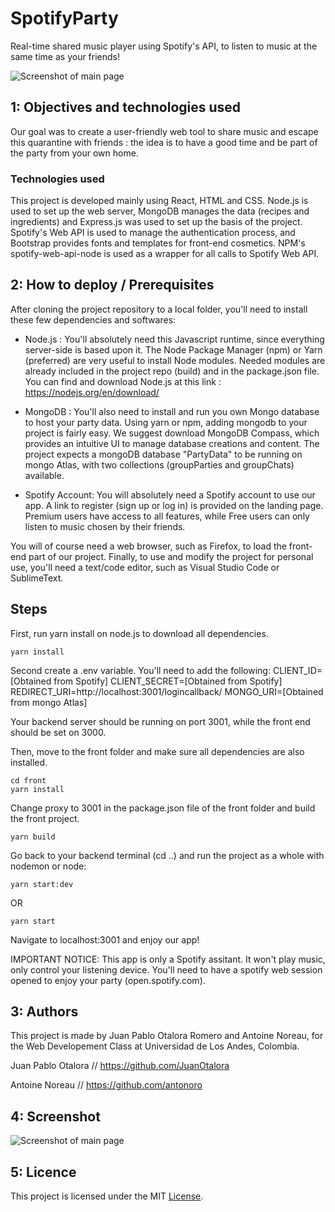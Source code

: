 # SpotifyParty
Real-time shared music player using Spotify's API, to listen to music at the same time as your friends! 

<img src="https://i.imgur.com/grdZkJ3.png" alt="Screenshot of main page">

## 1: Objectives and technologies used

Our goal was to create a user-friendly web tool to share music and escape this quarantine with friends : the idea is to have a good time and be part of the party from your own home.

### Technologies used

This project is developed mainly using React, HTML and CSS. Node.js is used to set up the web server, MongoDB manages the data (recipes and ingredients) and Express.js was used to set up the basis of the project. Spotify's Web API is used to manage the authentication process, and Bootstrap provides fonts and templates for front-end cosmetics. NPM's spotify-web-api-node is used as a wrapper for all calls to Spotify Web API.

## 2: How to deploy / Prerequisites

After cloning the project repository to a local folder, you'll need to install these few dependencies and softwares:

- Node.js : You'll absolutely need this Javascript runtime, since everything server-side is based upon it. The Node Package Manager (npm) or Yarn (preferred) are very useful to install Node modules. Needed modules are already included in the project repo (build) and in the package.json file. You can find and download Node.js at this link : https://nodejs.org/en/download/

- MongoDB : You'll also need to install and run you own Mongo database to host your party data. Using yarn or npm, adding mongodb to your project is fairly easy. We suggest download MongoDB Compass, which provides an intuitive UI to manage database creations and content. The project expects a mongoDB database "PartyData" to be running on mongo Atlas, with two collections (groupParties and groupChats) available. 

- Spotify Account: You will absolutely need a Spotify account to use our app. A link to register (sign up or log in) is provided on the landing page. Premium users have access to all features, while Free users can only listen to music chosen by their friends.

You will of course need a web browser, such as Firefox, to load the front-end part of our project. Finally, to use and modify the project for personal use, you'll need a text/code editor, such as Visual Studio Code or SublimeText.  

## Steps 

First, run yarn install on node.js to download all dependencies.

```
yarn install

```

Second create a .env variable. You'll need to add the following:
CLIENT_ID=[Obtained from Spotify]
CLIENT_SECRET=[Obtained from Spotify]
REDIRECT_URI=http://localhost:3001/logincallback/
MONGO_URI=[Obtained from mongo Atlas]

Your backend server should be running on port 3001, while the front end should be set on 3000.

Then, move to the front folder and make sure all dependencies are also installed.

```
cd front
yarn install
```

Change proxy to 3001 in the package.json file of the front folder and build the front project.

```
yarn build

```

Go back to your backend terminal (cd ..) and run the project as a whole with nodemon or node:

```
yarn start:dev

```

OR

```
yarn start

```

Navigate to localhost:3001 and enjoy our app!

IMPORTANT NOTICE: This app is only a Spotify assitant. It won't play music, only control your listening device. You'll need to have a spotify web session opened to enjoy your party (open.spotify.com).

## 3: Authors

This project is made by Juan Pablo Otalora Romero and Antoine Noreau, for the Web Developement Class at Universidad de Los Andes, Colombia. 

Juan Pablo Otalora // https://github.com/JuanOtalora

Antoine Noreau // https://github.com/antonoro

## 4: Screenshot

<img src="https://i.imgur.com/grdZkJ3.png" alt="Screenshot of main page">

## 5: Licence

This project is licensed under the MIT <a href="./LICENSE">License</a>.
